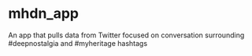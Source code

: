 # mhdn_app
An app that pulls data from Twitter focused on conversation surrounding #deepnostalgia and #myheritage hashtags 
